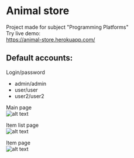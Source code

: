 # Animal store
Project made for subject "Programming Platforms"  
Try live demo:    
https://animal-store.herokuapp.com/    
## Default accounts:  
Login/password
- admin/admin  
- user/user  
- user2/user2  

Main page  
![alt text](https://i.imgur.com/8eXul6v.jpg)  

Item list page  
![alt text](https://i.imgur.com/Aujf4Fh.png)    

Item page  
![alt text](https://i.imgur.com/8YobEqG.png)
